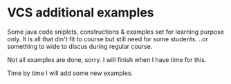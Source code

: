 # VCS additional examples

Some java code sniplets, constructions & examples set for learning purpose only. It is all that din't fit to course but still need for some students. ..or something to wide to discus during regular course.

Not all examples are done, sorry. I will finish when I have time for this.

Time by time I will add some new examples.
